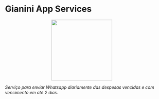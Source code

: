# Gianini App Services 																						 									
<p align="center">
  <img width="200" src="https://firebasestorage.googleapis.com/v0/b/gianini-manutencao.appspot.com/o/New_Gianini_logo_transparente.png?alt=media&token=5738dfdc-c39e-48a8-aabe-3d66e2206ce8" />
</p>

*Serviço para enviar Whatsapp diariamente das despesas vencidas e com vencimento em até 2 dias.*